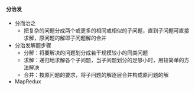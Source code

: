 #### 分治发

- 分而治之
  - 把复杂的问题分成两个或更多的相同或相似的子问题，直到子问题可直接求解，原问题的解即子问题解的合并
- 分治发解题步骤
  - 分解：将要解决的问题划分成若干规模较小的同类问题
  - 求解：递归地求解各个子问题，当子问题划分的足够小时，用较简单的方法解决
  - 合并：按原问题的要求，将子问题的解逐层合并构成原问题的解
- MapRedux










